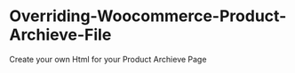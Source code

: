 # Overriding-Woocommerce-Product-Archieve-File
Create your own Html for your Product Archieve Page 

